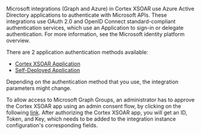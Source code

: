 Microsoft integrations (Graph and Azure) in Cortex XSOAR use Azure Active Directory applications to authenticate with Microsoft APIs. These integrations use OAuth 2.0 and OpenID Connect standard-compliant authentication services, which use an Application to sign-in or delegate authentication. For more information, see the Microsoft identity platform overview.

There are 2 application authentication methods available:

 * [Cortex XSOAR Application](https://xsoar.pan.dev/docs/reference/articles/microsoft-integrations---authentication#cortex-xsoar-application)
 * [Self-Deployed Application](https://xsoar.pan.dev/docs/reference/articles/microsoft-integrations---authentication#self-deployed-application)

Depending on the authentication method that you use, the integration parameters might change.

To allow access to Microsoft Graph Groups, an administrator has to approve the Cortex XSOAR app using an admin consent flow, by clicking on the following [link](https://oproxy.demisto.ninja/ms-graph-groups).
After authorizing the Cortex XSOAR app, you will get an ID, Token, and Key, which needs to be added to the integration instance configuration's corresponding fields.

